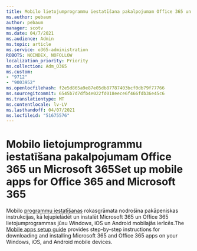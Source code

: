```yaml
---
title: Mobilo lietojumprogrammu iestatīšana pakalpojumam Office 365 un Microsoft 365
ms.author: pebaum
author: pebaum
manager: scotv
ms.date: 04/7/2021
ms.audience: Admin
ms.topic: article
ms.service: o365-administration
ROBOTS: NOINDEX, NOFOLLOW
localization_priority: Priority
ms.collection: Adm_O365
ms.custom:
- "9712"
- "9003952"
ms.openlocfilehash: f2e5d865a9e87e05db87787403bcf0db79f77766
ms.sourcegitcommit: 6545b7d7dfb4e022fd018eece6f466fdb36e45c6
ms.translationtype: MT
ms.contentlocale: lv-LV
ms.lasthandoff: 04/07/2021
ms.locfileid: "51675576"
---
```

# <a name="set-up-mobile-apps-for-office-365-and-microsoft-365"></a><span data-ttu-id="54b20-102">Mobilo lietojumprogrammu iestatīšana pakalpojumam Office 365 un Microsoft 365</span><span class="sxs-lookup"><span data-stu-id="54b20-102">Set up mobile apps for Office 365 and Microsoft 365</span></span>

<span data-ttu-id="54b20-103">Mobilo [programmu iestatīšanas](https://go.microsoft.com/fwlink/?linkid=2142115) rokasgrāmata nodrošina pakāpeniskas instrukcijas, kā lejupielādēt un instalēt Microsoft 365 un Office 365 lietojumprogrammas jūsu Windows, iOS un Android mobilajās ierīcēs.</span><span class="sxs-lookup"><span data-stu-id="54b20-103">The [Mobile apps setup guide](https://go.microsoft.com/fwlink/?linkid=2142115) provides step-by-step instructions for downloading and installing Microsoft 365 and Office 365 apps on your Windows, iOS, and Android mobile devices.</span></span>